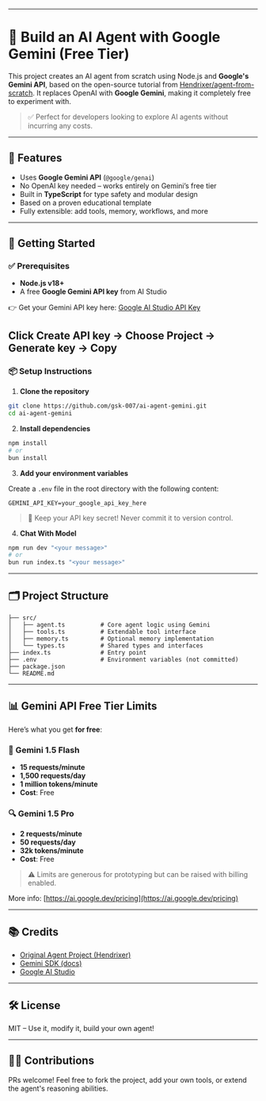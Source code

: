 
---

# 🤖 Build an AI Agent with Google Gemini (Free Tier)

This project creates an AI agent from scratch using Node.js and **Google's Gemini API**, based on the open-source tutorial from [Hendrixer/agent-from-scratch](https://github.com/Hendrixer/agent-from-scratch). It replaces OpenAI with **Google Gemini**, making it completely free to experiment with.

> ✅ Perfect for developers looking to explore AI agents without incurring any costs.

---

## 🌟 Features

- Uses **Google Gemini API** (`@google/genai`)
- No OpenAI key needed – works entirely on Gemini’s free tier
- Built in **TypeScript** for type safety and modular design
- Based on a proven educational template
- Fully extensible: add tools, memory, workflows, and more

---

## 🚀 Getting Started

### ✅ Prerequisites

- **Node.js v18+**
- A free **Google Gemini API key** from AI Studio

👉 Get your Gemini API key here: [Google AI Studio API Key](https://aistudio.google.com/u/1/apikey)

Click Create API key -> Choose Project -> Generate key -> Copy
---

### 📦 Setup Instructions

1. **Clone the repository**

```bash
git clone https://github.com/gsk-007/ai-agent-gemini.git
cd ai-agent-gemini
```

2. **Install dependencies**

```bash
npm install
# or
bun install
```

3. **Add your environment variables**

Create a `.env` file in the root directory with the following content:

```env
GEMINI_API_KEY=your_google_api_key_here
```

> 🔐 Keep your API key secret! Never commit it to version control.

4. **Chat With Model**

```bash
npm run dev "<your message>"
# or
bun run index.ts "<your message>"
```

---

## 🗂️ Project Structure

```
├── src/
│   ├── agent.ts          # Core agent logic using Gemini
│   ├── tools.ts          # Extendable tool interface
│   ├── memory.ts         # Optional memory implementation
│   └── types.ts          # Shared types and interfaces
├── index.ts              # Entry point
├── .env                  # Environment variables (not committed)
├── package.json
└── README.md
```

---

## 📊 Gemini API Free Tier Limits

Here’s what you get **for free**:

### 🧠 Gemini 1.5 Flash

* **15 requests/minute**
* **1,500 requests/day**
* **1 million tokens/minute**
* **Cost**: Free

### 🔍 Gemini 1.5 Pro

* **2 requests/minute**
* **50 requests/day**
* **32k tokens/minute**
* **Cost**: Free

> ⚠️ Limits are generous for prototyping but can be raised with billing enabled.

More info: [https://ai.google.dev/pricing](https://ai.google.dev/pricing)

---

## 📚 Credits

* [Original Agent Project (Hendrixer)](https://github.com/Hendrixer/agent-from-scratch)
* [Gemini SDK (docs)](https://ai.google.dev/gemini-api/docs)
* [Google AI Studio](https://aistudio.google.com/u/1/apikey)

---

## 🛠 License

MIT – Use it, modify it, build your own agent!

---

## 🙋‍♀️ Contributions

PRs welcome! Feel free to fork the project, add your own tools, or extend the agent's reasoning abilities.

